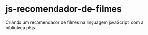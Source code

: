 # js-recomendador-de-filmes
Criando um recomendador de filmes na linguagem javaScript, com a biblioteca p5js
